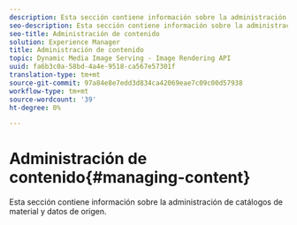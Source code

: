 ```yaml
---
description: Esta sección contiene información sobre la administración de catálogos de material y datos de origen.
seo-description: Esta sección contiene información sobre la administración de catálogos de material y datos de origen.
seo-title: Administración de contenido
solution: Experience Manager
title: Administración de contenido
topic: Dynamic Media Image Serving - Image Rendering API
uuid: fa6b3c0a-58bd-4a4e-9518-ca567e57301f
translation-type: tm+mt
source-git-commit: 97a84e8e7edd3d834ca42069eae7c09c00d57938
workflow-type: tm+mt
source-wordcount: '39'
ht-degree: 0%

---
```



# Administración de contenido{#managing-content}

Esta sección contiene información sobre la administración de catálogos de material y datos de origen.

